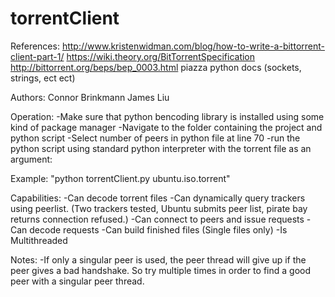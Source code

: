torrentClient
=============

References:
http://www.kristenwidman.com/blog/how-to-write-a-bittorrent-client-part-1/
https://wiki.theory.org/BitTorrentSpecification
http://bittorrent.org/beps/bep_0003.html
piazza
python docs (sockets, strings, ect ect)

Authors:
Connor Brinkmann
James Liu

Operation:
-Make sure that python bencoding library is installed using some kind of package manager
-Navigate to the folder containing the project and python script
-Select number of peers in python file at line 70
-run the python script using standard python interpreter with the torrent file as an argument:

Example: "python torrentClient.py ubuntu.iso.torrent"

Capabilities:
-Can decode torrent files
-Can dynamically query trackers using peerlist. (Two trackers tested, Ubuntu submits peer list, pirate bay returns connection refused.)
-Can connect to peers and issue requests
-Can decode requests
-Can build finished files (Single files only)
-Is Multithreaded

Notes:
-If only a singular peer is used, the peer thread will give up if the peer gives a bad handshake. So try multiple times in order to
find a good peer with a singular peer thread.
